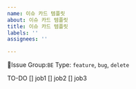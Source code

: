 ```yaml
---
name: 이슈 카드 템플릿
about: 이슈 카드 템플릿
title: 이슈 카드 템플릿
labels: ''
assignees: ''

---
```


Issue
Group:`BE`
Type: `feature`, `bug`, `delete`

TO-DO
[] job1
[] job2
[] job3
